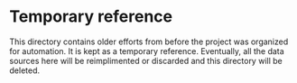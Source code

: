 # Temporary reference

This directory contains older efforts from before the project was organized for
automation. It is kept as a temporary reference. Eventually, all the data
sources here will be reimplimented or discarded and this directory will be
deleted.
